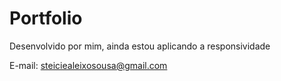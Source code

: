 # Portfolio
Desenvolvido por mim, ainda estou aplicando a responsividade

E-mail: steiciealeixosousa@gmail.com
